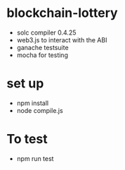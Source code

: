 # blockchain-lottery

- solc compiler 0.4.25
- web3.js to interact with the ABI
- ganache testsuite
- mocha for testing

# set up

- npm install
- node compile.js

# To test

- npm run test